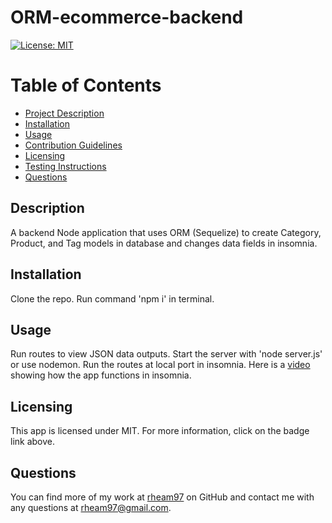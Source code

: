 # ORM-ecommerce-backend
[![License: MIT](https://img.shields.io/badge/License-MIT-yellow.svg)](https://opensource.org/licenses/MIT)

  # Table of Contents
  * [Project Description](#description)
  * [Installation](#installation)
  * [Usage](#usage)
  * [Contribution Guidelines](#contribution-guidelines)
  * [Licensing](#license)
  * [Testing Instructions](#testing-instructions)
  * [Questions](#questions)
  
  <a name="description"></a>
  ## Description
  A backend Node application that uses ORM (Sequelize) to create Category, Product, and Tag models in database and changes data fields in insomnia.

  <a name="install"></a>
  ## Installation
  Clone the repo. Run command 'npm i' in terminal. 

  <a name="usage"></a>
  ## Usage
  Run routes to view JSON data outputs. Start the server with 'node server.js' or use nodemon. Run the routes at local port in insomnia.
  Here is a [video](https://drive.google.com/file/d/1tad0i3tLEFRdJSGBG1xFz9tgn8dIPSUq/view) showing how the app functions in insomnia.

  <a name="license"></a>
  ## Licensing
  This app is licensed under MIT. For more information, click on the badge link above.

  <a name="questions"></a>
  ## Questions
  You can find more of my work at [rheam97](https://github.com/rheam97)
  on GitHub and contact me with any questions
  at rheam97@gmail.com.

